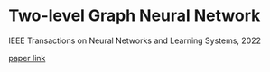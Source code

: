 # Two-level Graph Neural Network
IEEE Transactions on Neural Networks and Learning Systems, 2022

[paper link](https://arxiv.org/pdf/2201.01190)

